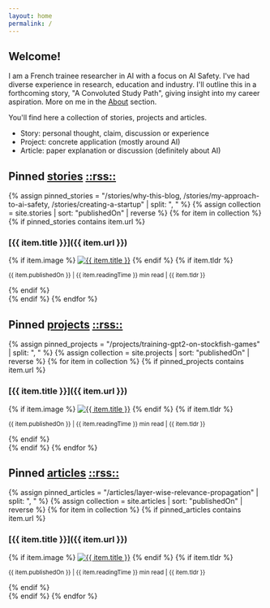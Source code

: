 ```yaml
---
layout: home
permalink: /
---
```


## Welcome!

I am a French trainee researcher in AI with a focus on AI Safety. I've had diverse experience in research, education and industry. 
I'll outline this in a forthcoming story, "A Convoluted Study Path", giving insight into my career aspiration. 
More on me in the [About](/about) section.

You'll find here a collection of stories, projects and articles.

- Story: personal thought, claim, discussion or experience 
- Project: concrete application (mostly around AI)
- Article: paper explanation or discussion (definitely about AI)

## Pinned [stories](/stories/)  [::rss::](/stories/feed.xml)

{% assign pinned_stories = "/stories/why-this-blog, /stories/my-approach-to-ai-safety, /stories/creating-a-startup" | split: ", " %}
{% assign collection = site.stories | sort: "publishedOn" | reverse %}
{% for item in collection %}
{% if pinned_stories contains item.url %}

### [{{ item.title }}]({{ item.url }})
<div class="thumbnail">
  {% if item.image %}
    <a href="{{ item.url }}"><img src="{{ item.image }}" alt="{{ item.title }}" class="thumbnail" /></a>
  {% endif %}
  {% if item.tldr %}
  <p class="tldr">
    <small class="date">{{ item.publishedOn }} </small><small>| {{ item.readingTime }} min read</small><small> | {{ item.tldr }}</small>
  </p>
  {% endif %}
</div>
{% endif %}
{% endfor %}

## Pinned [projects](/projects/) [::rss::](/projects/feed.xml)

{% assign pinned_projects = "/projects/training-gpt2-on-stockfish-games" | split: ", " %}
{% assign collection = site.projects | sort: "publishedOn" | reverse %}
{% for item in collection %}
{% if pinned_projects contains item.url %}

### [{{ item.title }}]({{ item.url }})
<div class="thumbnail">
  {% if item.image %}
    <a href="{{ item.url }}"><img src="{{ item.image }}" alt="{{ item.title }}" class="thumbnail" /></a>
  {% endif %}
  {% if item.tldr %}
  <p class="tldr">
    <small class="date">{{ item.publishedOn }} </small><small>| {{ item.readingTime }} min read</small><small> | {{ item.tldr }}</small>
  </p>
  {% endif %}
</div>
{% endif %}
{% endfor %}

## Pinned [articles](/articles/) [::rss::](/articles/feed.xml)

{% assign pinned_articles = "/articles/layer-wise-relevance-propagation" | split: ", " %}
{% assign collection = site.articles | sort: "publishedOn" | reverse %}
{% for item in collection %}
{% if pinned_articles contains item.url %}

### [{{ item.title }}]({{ item.url }})
<div class="thumbnail">
  {% if item.image %}
    <a href="{{ item.url }}"><img src="{{ item.image }}" alt="{{ item.title }}" class="thumbnail" /></a>
  {% endif %}
  {% if item.tldr %}
  <p class="tldr">
    <small class="date">{{ item.publishedOn }} </small><small>| {{ item.readingTime }} min read</small><small> | {{ item.tldr }}</small>
  </p>
  {% endif %}
</div>
{% endif %}
{% endfor %}
